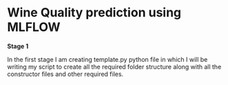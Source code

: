 # Wine Quality prediction using MLFLOW

**Stage 1**

In the first stage I am creating template.py python file in which I will be writing my script to create all the required folder structure along with all the constructor files and other required files.

